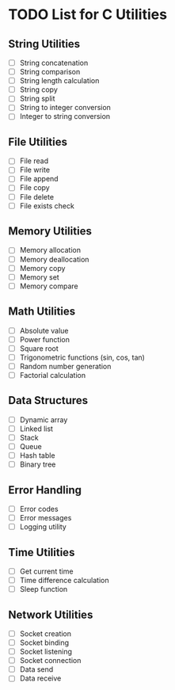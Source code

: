# TODO List for C Utilities

## String Utilities
- [ ] String concatenation
- [ ] String comparison
- [ ] String length calculation
- [ ] String copy
- [ ] String split
- [ ] String to integer conversion
- [ ] Integer to string conversion

## File Utilities
- [ ] File read
- [ ] File write
- [ ] File append
- [ ] File copy
- [ ] File delete
- [ ] File exists check

## Memory Utilities
- [ ] Memory allocation
- [ ] Memory deallocation
- [ ] Memory copy
- [ ] Memory set
- [ ] Memory compare

## Math Utilities
- [ ] Absolute value
- [ ] Power function
- [ ] Square root
- [ ] Trigonometric functions (sin, cos, tan)
- [ ] Random number generation
- [ ] Factorial calculation

## Data Structures
- [ ] Dynamic array
- [ ] Linked list
- [ ] Stack
- [ ] Queue
- [ ] Hash table
- [ ] Binary tree

## Error Handling
- [ ] Error codes
- [ ] Error messages
- [ ] Logging utility

## Time Utilities
- [ ] Get current time
- [ ] Time difference calculation
- [ ] Sleep function

## Network Utilities
- [ ] Socket creation
- [ ] Socket binding
- [ ] Socket listening
- [ ] Socket connection
- [ ] Data send
- [ ] Data receive